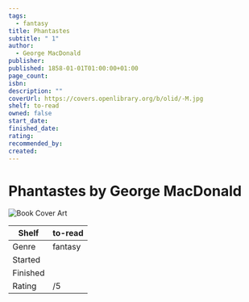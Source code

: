 ```yaml
---
tags:
  - fantasy
title: Phantastes
subtitle: " 1"
author:
  - George MacDonald
publisher: 
published: 1858-01-01T01:00:00+01:00
page_count: 
isbn: 
description: ""
coverUrl: https://covers.openlibrary.org/b/olid/-M.jpg
shelf: to-read
owned: false
start_date: 
finished_date: 
rating: 
recommended_by: 
created: 
---
```


# Phantastes by George MacDonald

![Book Cover Art](https://covers.openlibrary.org/b/olid/-M.jpg)

| Shelf | to-read |
| --- | --- |
| Genre | fantasy |
| Started |  |
| Finished |  |
| Rating | /5 |

